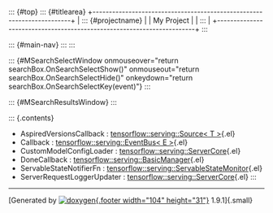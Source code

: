 ::: {#top}
::: {#titlearea}
+-----------------------------------------------------------------------+
| ::: {#projectname}                                                    |
| My Project                                                            |
| :::                                                                   |
+-----------------------------------------------------------------------+
:::

::: {#main-nav}
:::
:::

::: {#MSearchSelectWindow onmouseover="return searchBox.OnSearchSelectShow()" onmouseout="return searchBox.OnSearchSelectHide()" onkeydown="return searchBox.OnSearchSelectKey(event)"}
:::

::: {#MSearchResultsWindow}
:::

::: {.contents}
 

-   AspiredVersionsCallback : [tensorflow::serving::Source\<
    T \>](classtensorflow_1_1serving_1_1Source.html#aeb281087e1478b0ff4a74e3f60496c6f){.el}
-   Callback : [tensorflow::serving::EventBus\<
    E \>](classtensorflow_1_1serving_1_1EventBus.html#a5d602ec2a5a845d27799970475af24b9){.el}
-   CustomModelConfigLoader :
    [tensorflow::serving::ServerCore](classtensorflow_1_1serving_1_1ServerCore.html#aded4a259be715e96c76f6d239ea68a80){.el}
-   DoneCallback :
    [tensorflow::serving::BasicManager](classtensorflow_1_1serving_1_1BasicManager.html#a8ee7a19d059b362c0702686d981bf5fc){.el}
-   ServableStateNotifierFn :
    [tensorflow::serving::ServableStateMonitor](classtensorflow_1_1serving_1_1ServableStateMonitor.html#a6b64d18d981941012439766e57bd8d66){.el}
-   ServerRequestLoggerUpdater :
    [tensorflow::serving::ServerCore](classtensorflow_1_1serving_1_1ServerCore.html#a1112df0a65160902633dcc7590aa5a7c){.el}
:::

------------------------------------------------------------------------

[Generated by [![doxygen](doxygen.svg){.footer width="104"
height="31"}](https://www.doxygen.org/index.html) 1.9.1]{.small}
